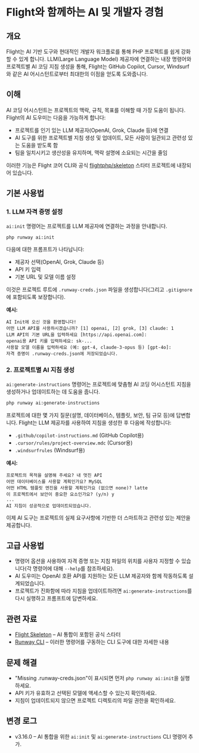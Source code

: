 # Flight와 함께하는 AI 및 개발자 경험

## 개요

Flight는 AI 기반 도구와 현대적인 개발자 워크플로를 통해 PHP 프로젝트를 쉽게 강화할 수 있게 합니다. LLM(Large Language Model) 제공자에 연결하는 내장 명령어와 프로젝트별 AI 코딩 지침 생성을 통해, Flight는 GitHub Copilot, Cursor, Windsurf와 같은 AI 어시스턴트로부터 최대한의 이점을 얻도록 도와줍니다.

## 이해

AI 코딩 어시스턴트는 프로젝트의 맥락, 규칙, 목표를 이해할 때 가장 도움이 됩니다. Flight의 AI 도우미는 다음을 가능하게 합니다:
- 프로젝트를 인기 있는 LLM 제공자(OpenAI, Grok, Claude 등)에 연결
- AI 도구를 위한 프로젝트별 지침 생성 및 업데이트, 모든 사람이 일관되고 관련성 있는 도움을 받도록 함
- 팀을 일치시키고 생산성을 유지하며, 맥락 설명에 소요되는 시간을 줄임

이러한 기능은 Flight 코어 CLI와 공식 [flightphp/skeleton](https://github.com/flightphp/skeleton) 스타터 프로젝트에 내장되어 있습니다.

## 기본 사용법

### 1. LLM 자격 증명 설정

`ai:init` 명령어는 프로젝트를 LLM 제공자에 연결하는 과정을 안내합니다.

```bash
php runway ai:init
```

다음에 대한 프롬프트가 나타납니다:
- 제공자 선택(OpenAI, Grok, Claude 등)
- API 키 입력
- 기본 URL 및 모델 이름 설정

이것은 프로젝트 루트에 `.runway-creds.json` 파일을 생성합니다(그리고 `.gitignore`에 포함되도록 보장합니다).

**예시:**
```
AI Init에 오신 것을 환영합니다!
어떤 LLM API를 사용하시겠습니까? [1] openai, [2] grok, [3] claude: 1
LLM API의 기본 URL을 입력하세요 [https://api.openai.com]:
openai용 API 키를 입력하세요: sk-...
사용할 모델 이름을 입력하세요 (예: gpt-4, claude-3-opus 등) [gpt-4o]:
자격 증명이 .runway-creds.json에 저장되었습니다.
```

### 2. 프로젝트별 AI 지침 생성

`ai:generate-instructions` 명령어는 프로젝트에 맞춤형 AI 코딩 어시스턴트 지침을 생성하거나 업데이트하는 데 도움을 줍니다.

```bash
php runway ai:generate-instructions
```

프로젝트에 대한 몇 가지 질문(설명, 데이터베이스, 템플릿, 보안, 팀 규모 등)에 답변합니다. Flight는 LLM 제공자를 사용하여 지침을 생성한 후 다음에 작성합니다:
- `.github/copilot-instructions.md` (GitHub Copilot용)
- `.cursor/rules/project-overview.mdc` (Cursor용)
- `.windsurfrules` (Windsurf용)

**예시:**
```
프로젝트의 목적을 설명해 주세요? 내 멋진 API
어떤 데이터베이스를 사용할 계획인가요? MySQL
어떤 HTML 템플릿 엔진을 사용할 계획인가요 (없으면 none)? latte
이 프로젝트에서 보안이 중요한 요소인가요? (y/n) y
...
AI 지침이 성공적으로 업데이트되었습니다.
```

이제 AI 도구는 프로젝트의 실제 요구사항에 기반한 더 스마트하고 관련성 있는 제안을 제공합니다.

## 고급 사용법

- 명령어 옵션을 사용하여 자격 증명 또는 지침 파일의 위치를 사용자 지정할 수 있습니다(각 명령어에 대해 `--help`를 참조하세요).
- AI 도우미는 OpenAI 호환 API를 지원하는 모든 LLM 제공자와 함께 작동하도록 설계되었습니다.
- 프로젝트가 진화함에 따라 지침을 업데이트하려면 `ai:generate-instructions`를 다시 실행하고 프롬프트에 답변하세요.

## 관련 자료

- [Flight Skeleton](https://github.com/flightphp/skeleton) – AI 통합이 포함된 공식 스타터
- [Runway CLI](/awesome-plugins/runway) – 이러한 명령어를 구동하는 CLI 도구에 대한 자세한 내용

## 문제 해결

- "Missing .runway-creds.json"이 표시되면 먼저 `php runway ai:init`을 실행하세요.
- API 키가 유효하고 선택된 모델에 액세스할 수 있는지 확인하세요.
- 지침이 업데이트되지 않으면 프로젝트 디렉토리의 파일 권한을 확인하세요.

## 변경 로그

- v3.16.0 – AI 통합을 위한 `ai:init` 및 `ai:generate-instructions` CLI 명령어 추가.